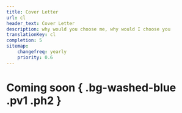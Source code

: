 ```yaml
---
title: Cover Letter
url: cl
header_text: Cover Letter
description: why would you choose me, why would I choose you
translationKey: cl
completion: 5
sitemap:
    changefreq: yearly
    priority: 0.6
---
```


# Coming soon { .bg-washed-blue .pv1 .ph2 }
